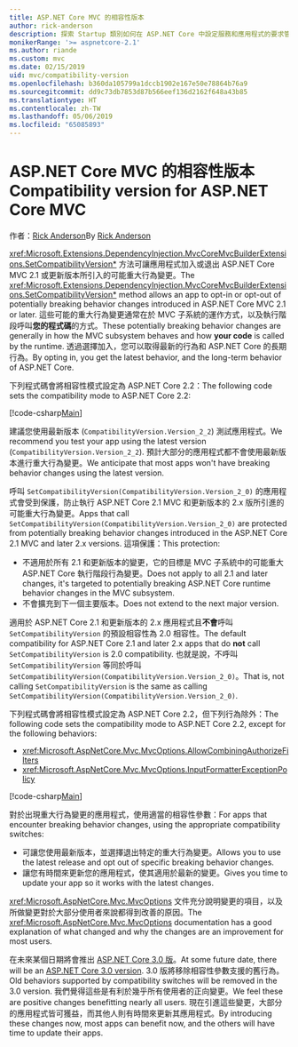 ```yaml
---
title: ASP.NET Core MVC 的相容性版本
author: rick-anderson
description: 探索 Startup 類別如何在 ASP.NET Core 中設定服務和應用程式的要求管線。
monikerRange: '>= aspnetcore-2.1'
ms.author: riande
ms.custom: mvc
ms.date: 02/15/2019
uid: mvc/compatibility-version
ms.openlocfilehash: b360da105799a1dccb1902e167e50e78864b76a9
ms.sourcegitcommit: dd9c73db7853d87b566eef136d2162f648a43b85
ms.translationtype: HT
ms.contentlocale: zh-TW
ms.lasthandoff: 05/06/2019
ms.locfileid: "65085893"
---
```

# <a name="compatibility-version-for-aspnet-core-mvc"></a><span data-ttu-id="a9477-103">ASP.NET Core MVC 的相容性版本</span><span class="sxs-lookup"><span data-stu-id="a9477-103">Compatibility version for ASP.NET Core MVC</span></span>

<span data-ttu-id="a9477-104">作者：[Rick Anderson](https://twitter.com/RickAndMSFT)</span><span class="sxs-lookup"><span data-stu-id="a9477-104">By [Rick Anderson](https://twitter.com/RickAndMSFT)</span></span>

<span data-ttu-id="a9477-105"><xref:Microsoft.Extensions.DependencyInjection.MvcCoreMvcBuilderExtensions.SetCompatibilityVersion*> 方法可讓應用程式加入或退出 ASP.NET Core MVC 2.1 或更新版本所引入的可能重大行為變更。</span><span class="sxs-lookup"><span data-stu-id="a9477-105">The <xref:Microsoft.Extensions.DependencyInjection.MvcCoreMvcBuilderExtensions.SetCompatibilityVersion*> method allows an app to opt-in or opt-out of potentially breaking behavior changes introduced in ASP.NET Core MVC 2.1 or later.</span></span> <span data-ttu-id="a9477-106">這些可能的重大行為變更通常在於 MVC 子系統的運作方式，以及執行階段呼叫**您的程式碼**的方式。</span><span class="sxs-lookup"><span data-stu-id="a9477-106">These potentially breaking behavior changes are generally in how the MVC subsystem behaves and how **your code** is called by the runtime.</span></span> <span data-ttu-id="a9477-107">透過選擇加入，您可以取得最新的行為和 ASP.NET Core 的長期行為。</span><span class="sxs-lookup"><span data-stu-id="a9477-107">By opting in, you get the latest behavior, and the long-term behavior of ASP.NET Core.</span></span>

<span data-ttu-id="a9477-108">下列程式碼會將相容性模式設定為 ASP.NET Core 2.2：</span><span class="sxs-lookup"><span data-stu-id="a9477-108">The following code sets the compatibility mode to ASP.NET Core 2.2:</span></span>

[!code-csharp[Main](compatibility-version/samples/2.x/CompatibilityVersionSample/Startup.cs?name=snippet1)]

<span data-ttu-id="a9477-109">建議您使用最新版本 (`CompatibilityVersion.Version_2_2`) 測試應用程式。</span><span class="sxs-lookup"><span data-stu-id="a9477-109">We recommend you test your app using the latest version (`CompatibilityVersion.Version_2_2`).</span></span> <span data-ttu-id="a9477-110">預計大部分的應用程式都不會使用最新版本進行重大行為變更。</span><span class="sxs-lookup"><span data-stu-id="a9477-110">We anticipate that most apps won't have breaking behavior changes using the latest version.</span></span>

<span data-ttu-id="a9477-111">呼叫 `SetCompatibilityVersion(CompatibilityVersion.Version_2_0)` 的應用程式會受到保護，防止執行 ASP.NET Core 2.1 MVC 和更新版本的 2.x 版所引進的可能重大行為變更。</span><span class="sxs-lookup"><span data-stu-id="a9477-111">Apps that call `SetCompatibilityVersion(CompatibilityVersion.Version_2_0)` are protected from potentially breaking behavior changes introduced in the ASP.NET Core 2.1 MVC and later 2.x versions.</span></span> <span data-ttu-id="a9477-112">這項保護：</span><span class="sxs-lookup"><span data-stu-id="a9477-112">This protection:</span></span>

* <span data-ttu-id="a9477-113">不適用於所有 2.1 和更新版本的變更，它的目標是 MVC 子系統中的可能重大 ASP.NET Core 執行階段行為變更。</span><span class="sxs-lookup"><span data-stu-id="a9477-113">Does not apply to all 2.1 and later changes, it's targeted to potentially breaking ASP.NET Core runtime behavior changes in the MVC subsystem.</span></span>
* <span data-ttu-id="a9477-114">不會擴充到下一個主要版本。</span><span class="sxs-lookup"><span data-stu-id="a9477-114">Does not extend to the next major version.</span></span>

<span data-ttu-id="a9477-115">適用於 ASP.NET Core 2.1 和更新版本的 2.x 應用程式且**不會**呼叫 `SetCompatibilityVersion` 的預設相容性為 2.0 相容性。</span><span class="sxs-lookup"><span data-stu-id="a9477-115">The default compatibility for ASP.NET Core 2.1 and later 2.x apps that do **not** call `SetCompatibilityVersion` is 2.0 compatibility.</span></span> <span data-ttu-id="a9477-116">也就是說，不呼叫 `SetCompatibilityVersion` 等同於呼叫 `SetCompatibilityVersion(CompatibilityVersion.Version_2_0)`。</span><span class="sxs-lookup"><span data-stu-id="a9477-116">That is, not calling `SetCompatibilityVersion` is the same as calling `SetCompatibilityVersion(CompatibilityVersion.Version_2_0)`.</span></span>

<span data-ttu-id="a9477-117">下列程式碼會將相容性模式設定為 ASP.NET Core 2.2，但下列行為除外：</span><span class="sxs-lookup"><span data-stu-id="a9477-117">The following code sets the compatibility mode to ASP.NET Core 2.2, except for the following behaviors:</span></span>

* <xref:Microsoft.AspNetCore.Mvc.MvcOptions.AllowCombiningAuthorizeFilters>
* <xref:Microsoft.AspNetCore.Mvc.MvcOptions.InputFormatterExceptionPolicy>

[!code-csharp[Main](compatibility-version/samples/2.x/CompatibilityVersionSample/Startup2.cs?name=snippet1)]

<span data-ttu-id="a9477-118">對於出現重大行為變更的應用程式，使用適當的相容性參數：</span><span class="sxs-lookup"><span data-stu-id="a9477-118">For apps that encounter breaking behavior changes, using the appropriate compatibility switches:</span></span>

* <span data-ttu-id="a9477-119">可讓您使用最新版本，並選擇退出特定的重大行為變更。</span><span class="sxs-lookup"><span data-stu-id="a9477-119">Allows you to use the latest release and opt out of specific breaking behavior changes.</span></span>
* <span data-ttu-id="a9477-120">讓您有時間來更新您的應用程式，使其適用於最新的變更。</span><span class="sxs-lookup"><span data-stu-id="a9477-120">Gives you time to update your app so it works with the latest changes.</span></span>

<span data-ttu-id="a9477-121"><xref:Microsoft.AspNetCore.Mvc.MvcOptions> 文件充分說明變更的項目，以及所做變更對於大部分使用者來說都得到改善的原因。</span><span class="sxs-lookup"><span data-stu-id="a9477-121">The <xref:Microsoft.AspNetCore.Mvc.MvcOptions> documentation has a good explanation of what changed and why the changes are an improvement for most users.</span></span>

<span data-ttu-id="a9477-122">在未來某個日期將會推出 [ASP.NET Core 3.0 版](https://github.com/aspnet/Home/wiki/Roadmap)。</span><span class="sxs-lookup"><span data-stu-id="a9477-122">At some future date, there will be an [ASP.NET Core 3.0 version](https://github.com/aspnet/Home/wiki/Roadmap).</span></span> <span data-ttu-id="a9477-123">3.0 版將移除相容性參數支援的舊行為。</span><span class="sxs-lookup"><span data-stu-id="a9477-123">Old behaviors supported by compatibility switches will be removed in the 3.0 version.</span></span> <span data-ttu-id="a9477-124">我們覺得這些是有利於幾乎所有使用者的正向變更。</span><span class="sxs-lookup"><span data-stu-id="a9477-124">We feel these are positive changes benefitting nearly all users.</span></span> <span data-ttu-id="a9477-125">現在引進這些變更，大部分的應用程式皆可獲益，而其他人則有時間來更新其應用程式。</span><span class="sxs-lookup"><span data-stu-id="a9477-125">By introducing these changes now, most apps can benefit now, and the others will have time to update their apps.</span></span>
